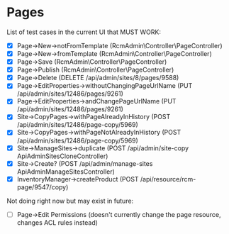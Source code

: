 # Pages
List of test cases in the current UI that MUST WORK:
- [x] Page->New->notFromTemplate (RcmAdmin\Controller\PageController)
- [x] Page->New->fromTemplate (RcmAdmin\Controller\PageController)
- [x] Page->Save (RcmAdmin\Controller\PageController)
- [x] Page->Publish (RcmAdmin\Controller\PageController)
- [x] Page->Delete (DELETE /api/admin/sites/8/pages/9588)
- [x] Page->EditProperties->withoutChangingPageUrlName (PUT /api/admin/sites/12486/pages/9261)
- [x] Page->EditProperties->andChangePageUrlName (PUT /api/admin/sites/12486/pages/9261)
- [x] Site->CopyPages->withPageAlreadyInHistory (POST /api/admin/sites/12486/page-copy/5969)
- [x] Site->CopyPages->withPageNotAlreadyInHistory (POST /api/admin/sites/12486/page-copy/5969)
- [x] Site->ManageSites->duplicate (POST /api/admin/site-copy ApiAdminSitesCloneController)
- [x] Site->Create? (POST /api/admin/manage-sites ApiAdminManageSitesController)
- [x] InventoryManager->createProduct (POST /api/resource/rcm-page/9547/copy)

Not doing right now but may exist in future:
- [ ] Page->Edit Permissions (doesn't currently change the page resource, changes ACL rules instead)

